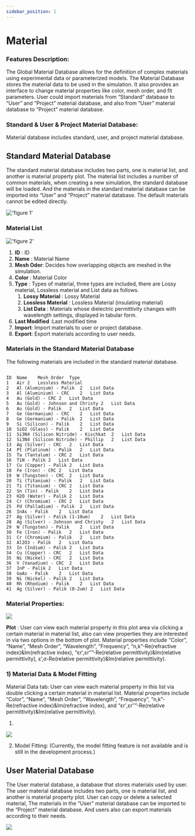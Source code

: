 ```yaml
---
sidebar_position: 1
---
```




# Material

### Features Description: 

The Global Material Database allows for the definition of complex materials using experimental data or parameterized models. The Material Database stores the material data to be used in the simulation. It also provides an interface to change material properties like color, mesh order, and fit parameters. User could import materials from “Standard” database to “User” and “Project” material database, and also from “User” material database to “Project” material database.

###  Standard & User & Project Material Database:



Material database includes standard, user, and project material database.

## Standard Material Database

The standard material database includes two parts, one is material list, and another is material property plot. The material list includes a number of common materials, when creating a new simulation, the standard database will be loaded. And the materials in the standard material database can be imported into “User” and “Project” material database. The default materials cannot be edited directly. 

!['figure 1'](../../static/img/tutorial/material/fig1.png "figure 1")

### Material List

!['figure 2'](../../static/img/tutorial/material/materialList.png)

1. __ID__ : ID
2. __Name__ : Material Name
3. __Mesh Oder__: Decides how overlapping objects are meshed in the simulation.
4. __Color__ : Material Color
5. __Type__ : Types of material, three types are included, there are Lossy material, Lossless material and List data as follows.
   1. __Lossy Material__ : Lossy Material
   2. __Lossless Material__ : Lossless Material (insulating material)
   3. __List Data__ : Materials whose dielectric permittivity changes with wavelength settings, displayed in tabular form.
6. __Last Modified__ :Last modified time
7. __Import__: Import materials to user or project database.
8. __Export__: Export materials according to user needs.


### Materials in the Standard Material Database
The following materials are included in the standard material database.

<code>
ID	Name	Mesh Order	Type
1	Air	2	Lossless Material 
2	Al (Aluminium) - Palik	2	List Data
3	Al (Aluminium) - CRC	2	List Data
4	Au (Gold) - CRC	2	List Data
5	Au (Gold) - Johnson and Christy	2	List Data
6	Au (Gold) - Palik	2	List Data
7	Ge (Germanium) - CRC	2	List Data
8	Ge (Germanium) - Palik	2	List Data
9	Si (Silicon) - Palik	2	List Data
10	SiO2 (Glass) - Palik	2	List Data
11	Si3N4 (Silicon Nitride) - Kischkat	2	List Data
12	Si3N4 (Silicon Nitride) - Phillip	2	List Data
13	Ag (Silver) - CRC	2	List Data
14	Pt (Platinum) - Palik	2	List Data
15	Ta (Tantalum) - CRC	2	List Data
16	TiN - Palik	2	List Data
17	Cu (Copper) - Palik	2	List Data
18	Fe (Iron) - CRC	2	List Data
19	W (Tungsten) - CRC	2	List Data
20	Ti (Titanium) - Palik	2	List Data
21	Ti (Titanium) - CRC	2	List Data
22	Sn (Tin) - Palik	2	List Data
23	H2O (Water) - Palik	2	List Data
24	Cr (Chromium) - CRC	2	List Data
25	Pd (Palladium) - Palik	2	List Data
26	InAs - Palik	2	List Data
27	Ag (Silver) - Palik (1-10um)	2	List Data
28	Ag (Silver) - Johnson and Christy	2	List Data
29	W (Tungsten) - Palik	2	List Data
30	Fe (Iron) - Palik	2	List Data
31	Cr (Chromium) - Palik	2	List Data
32	Al2O3 - Palik	2	List Data
33	In (Indium) - Palik	2	List Data
34	Cu (Copper) - CRC	2	List Data
35	Ni (Nickel) - CRC	2	List Data
36	V (Vanadium) - CRC	2	List Data
37	InP - Palik	2	List Data
38	GaAs - Palik	2	List Data
39	Ni (Nickel) - Palik	2	List Data
40	Rh (Rhodium) - Palik	2	List Data
41	Ag (Silver) - Palik (0-2um)	2	List Data
</code>


### Material Properties:

![](../../static/img/tutorial/material/materialproperties.png)


__Plot__ : User can view each material property in this plot area via clicking a certain material in material list, also can view properties they are interested in via two options in the bottom of plot. Material properties include “Color”, “Name”, “Mesh Order”, “Wavelength”, “Frequency”, “n,k”-Re(refractive index)&Im(refractive index), “εr′,εr″”-Re(relative permittivity)&Im(relative permittivity), ε’,σ-Re(relative permittivity)&Im(relative permittivity).

### 1)	Material Data & Model Fitting

Material Data tab: User can view each material property in this list via double clicking a certain material in material list. Material properties include “Color”, “Name”, “Mesh Order”, “Wavelength”, “Frequency”, “n,k”-Re(refractive index)&Im(refractive index), and “εr′,εr″”-Re(relative permittivity)&Im(relative permittivity).

1. 
![](../../static/img/tutorial/material/materialdataAndModelFitting.png)

2. Model Fitting: (Currently, the model fitting feature is not available and is still in the development process.)



## User Material Database

The User material database, a database that stores materials used by user. The user material database includes two parts, one is material list, and another is material property plot. User can copy or delete a selected material, The materials in the “User” material database can be imported to the “Project” material database. And users also can export materials according to their needs.


![](../../static/img/tutorial/material/userDataBase.png)


